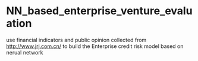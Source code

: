 # NN_based_enterprise_venture_evaluation


use financial indicators and public opinion collected from http://www.jrj.com.cn/ 
to build the Enterprise credit risk model based on nerual network 
